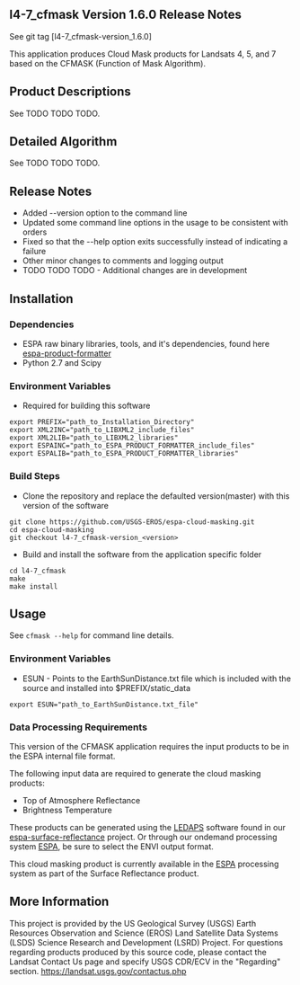 ## l4-7_cfmask Version 1.6.0 Release Notes

See git tag [l4-7_cfmask-version_1.6.0]

This application produces Cloud Mask products for Landsats 4, 5, and 7 based
on the CFMASK (Function of Mask Algorithm).

## Product Descriptions
See TODO TODO TODO.

## Detailed Algorithm
See TODO TODO TODO.

## Release Notes
* Added --version option to the command line
* Updated some command line options in the usage to be consistent with orders
* Fixed so that the --help option exits successfully instead of indicating a failure
* Other minor changes to comments and logging output
* TODO TODO TODO - Additional changes are in development

## Installation

### Dependencies
* ESPA raw binary libraries, tools, and it's dependencies, found here [espa-product-formatter](https://github.com/USGS-EROS/espa-product-formatter)
* Python 2.7 and Scipy

### Environment Variables
* Required for building this software
```
export PREFIX="path_to_Installation_Directory"
export XML2INC="path_to_LIBXML2_include_files"
export XML2LIB="path_to_LIBXML2_libraries"
export ESPAINC="path_to_ESPA_PRODUCT_FORMATTER_include_files"
export ESPALIB="path_to_ESPA_PRODUCT_FORMATTER_libraries"
```

### Build Steps
* Clone the repository and replace the defaulted version(master) with this
  version of the software
```
git clone https://github.com/USGS-EROS/espa-cloud-masking.git
cd espa-cloud-masking
git checkout l4-7_cfmask-version_<version>
```
* Build and install the software from the application specific folder
```
cd l4-7_cfmask
make
make install
```

## Usage
See `cfmask --help` for command line details.

### Environment Variables
* ESUN - Points to the EarthSunDistance.txt file which is included with the source and installed into $PREFIX/static_data
```
export ESUN="path_to_EarthSunDistance.txt_file"
```

### Data Processing Requirements
This version of the CFMASK application requires the input products to be in the ESPA internal file format.

The following input data are required to generate the cloud masking products:
* Top of Atmosphere Reflectance
* Brightness Temperature

These products can be generated using the [LEDAPS](https://github.com/USGS-EROS/espa-surface-reflectance) software found in our [espa-surface-reflectance](https://github.com/USGS-EROS/espa-surface-reflectance) project.  Or through our ondemand processing system [ESPA](https://espa.cr.usgs.gov), be sure to select the ENVI output format.

This cloud masking product is currently available in the [ESPA](https://espa.cr.usgs.gov) processing system as part of the Surface Reflectance product.

## More Information
This project is provided by the US Geological Survey (USGS) Earth Resources
Observation and Science (EROS) Land Satellite Data Systems (LSDS) Science
Research and Development (LSRD) Project. For questions regarding products
produced by this source code, please contact the Landsat Contact Us page and
specify USGS CDR/ECV in the "Regarding" section.
https://landsat.usgs.gov/contactus.php 
